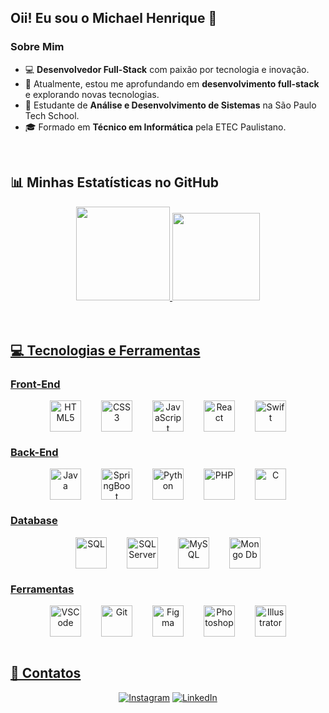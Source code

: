 ## Oii! Eu sou o Michael Henrique 👋

### Sobre Mim

- 💻 **Desenvolvedor Full-Stack** com paixão por tecnologia e inovação.
- 🔭 Atualmente, estou me aprofundando em **desenvolvimento full-stack** e explorando novas tecnologias.
- 🌱 Estudante de **Análise e Desenvolvimento de Sistemas** na São Paulo Tech School.
- 🎓 Formado em **Técnico em Informática** pela ETEC Paulistano.
  
<br>

## 📊 Minhas Estatísticas no GitHub

<div align="center" display="inline-block">
  <a href="https://github.com/zzzmikej">
    <img height="150px" src="https://github-readme-stats.vercel.app/api?username=zzzmikej&show_icons=true&theme=react&include_all_commits=true&count_private=true"/>
    <img height="140px" src="https://github-readme-stats.vercel.app/api/top-langs/?username=zzzmikej&layout=compact&langs_count=7&theme=react" />
</div>
<br>
  
<br>

## 💻 Tecnologias e Ferramentas

### Front-End
<div align="center" style="display: flex; justify-content: center; gap: 2rem; flex-wrap: wrap;">
  <img width="50px" src="https://cdn.jsdelivr.net/gh/devicons/devicon/icons/html5/html5-original.svg" alt="HTML5" title="HTML5"/>
  <img width="50px" src="https://cdn.jsdelivr.net/gh/devicons/devicon/icons/css3/css3-original.svg" alt="CSS3" title="CSS3"/>
  <img width="50px" src="https://cdn.jsdelivr.net/gh/devicons/devicon/icons/javascript/javascript-plain.svg" alt="JavaScript" title="JavaScript"/>
  <img width="50px" src="https://cdn.jsdelivr.net/gh/devicons/devicon/icons/react/react-original.svg" alt="React" title="React"/>
  <img width="50px" src="https://cdn.jsdelivr.net/gh/devicons/devicon/icons/swift/swift-original.svg" alt="Swift" title="Swift"/>
</div>

### Back-End
<div align="center" style="display: flex; justify-content: center; gap: 2rem; flex-wrap: wrap;">
  <img width="50px" src="https://cdn.jsdelivr.net/gh/devicons/devicon/icons/java/java-original.svg" alt="Java" title="Java"/>
  <img width="50px" src="https://cdn.jsdelivr.net/gh/devicons/devicon/icons/spring/spring-original.svg" alt="SpringBoot" title="SpringBoot"/>
  <img width="50px" src="https://cdn.jsdelivr.net/gh/devicons/devicon/icons/python/python-original.svg" alt="Python" title="Python"/>
  <img width="50px" src="https://cdn.jsdelivr.net/gh/devicons/devicon/icons/php/php-original.svg" alt="PHP" title="PHP"/>
  <img width="50px" src="https://cdn.jsdelivr.net/gh/devicons/devicon/icons/c/c-original.svg" alt="C" title="C"/>
</div>

### Database
<div align="center" style="display: flex; justify-content: center; gap: 2rem; flex-wrap: wrap;">
  <img width="50px" src="https://fontawesome.com/icons/database?f=classic&s=solid" alt="SQL" title="SQL"/>
  <img width="50px" src="https://cdn.jsdelivr.net/gh/devicons/devicon/icons/microsoftsqlserver/microsoftsqlserver-plain.svg" alt="SQL Server" title="SQL Server"/>
  <img width="50px" src="https://cdn.jsdelivr.net/gh/devicons/devicon/icons/mysql/mysql-original.svg" alt="MySQL" title="MySQL"/>
  <img width="50px" src="https://cdn.jsdelivr.net/gh/devicons/devicon/icons/mongodb/mongodb-original.svg" alt="Mongo Db" title="Mongo Db">
</div>

### Ferramentas
<div align="center" style="display: flex; justify-content: center; gap: 2rem; flex-wrap: wrap;">
  <img width="50px" src="https://cdn.jsdelivr.net/gh/devicons/devicon/icons/vscode/vscode-original.svg" alt="VSCode" title="VSCode"/>
  <img width="50px" src="https://cdn.jsdelivr.net/gh/devicons/devicon/icons/git/git-original.svg" alt="Git" title="Git"/>
  <img width="50px" src="https://cdn.jsdelivr.net/gh/devicons/devicon/icons/figma/figma-original.svg" alt="Figma" title="Figma"/>
  <img width="50px" src="https://cdn.jsdelivr.net/gh/devicons/devicon/icons/photoshop/photoshop-plain.svg" alt="Photoshop" title="Photoshop"/>
  <img width="50px" src="https://cdn.jsdelivr.net/gh/devicons/devicon/icons/illustrator/illustrator-plain.svg" alt="Illustrator" title="Illustrator"/>
</div>

<br>

## 📩 Contatos

<div align="center">
  <a href="https://www.instagram.com/zzz.mike" target="_blank"><img src="https://img.shields.io/badge/-Instagram-%23E4405F?style=for-the-badge&logo=instagram&logoColor=white" alt="Instagram" title="Instagram"/></a>
  <a href="https://www.linkedin.com/in/michaelhenriqueteixeira/" target="_blank"><img src="https://img.shields.io/badge/-LinkedIn-%230077B5?style=for-the-badge&logo=linkedin&logoColor=white" alt="LinkedIn" title="LinkedIn"/></a> 
</div>